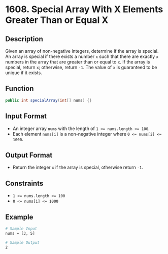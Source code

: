 # 1608. Special Array With X Elements Greater Than or Equal X

## Description

Given an array of non-negative integers, determine if the array is special. An array is special if there exists a number `x` such that there are exactly `x` numbers in the array that are greater than or equal to `x`. If the array is special, return `x`; otherwise, return `-1`. The value of `x` is guaranteed to be unique if it exists.

## Function

```java
public int specialArray(int[] nums) {}
```

## Input Format

- An integer array `nums` with the length of `1 <= nums.length <= 100`.
- Each element `nums[i]` is a non-negative integer where `0 <= nums[i] <= 1000`.

## Output Format

- Return the integer `x` if the array is special, otherwise return `-1`.

## Constraints

- `1 <= nums.length <= 100`
- `0 <= nums[i] <= 1000`

## Example

```bash
# Sample Input
nums = [3, 5]

# Sample Output
2
```

